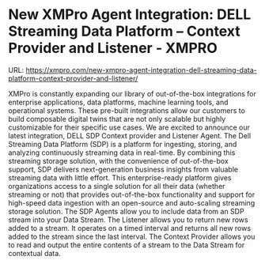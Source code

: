 # New XMPro Agent Integration: DELL Streaming Data Platform – Context Provider and Listener - XMPRO

URL: https://xmpro.com/new-xmpro-agent-integration-dell-streaming-data-platform-context-provider-and-listener/

XMPro is constantly expanding our library of out-of-the-box integrations for enterprise applications, data platforms, machine learning tools, and operational systems. These pre-built integrations allow our customers to build composable digital twins that are not only scalable but highly customizable for their specific use cases.
We are excited to announce our latest integration, DELL SDP Context provider and Listener Agent.
The Dell Streaming Data Platform (SDP) is a platform for ingesting, storing, and analyzing continuously streaming data in real-time. By combining this streaming storage solution, with the convenience of out-of-the-box support, SDP delivers next-generation business insights from valuable streaming data with little effort.
This enterprise-ready platform gives organizations access to a single solution for all their data (whether streaming or not) that provides out-of-the-box functionality and support for high-speed data ingestion with an open-source and auto-scaling streaming storage solution.
The SDP Agents allow you to include data from an SDP stream into your Data Stream.
The Listener allows you to return new rows added to a stream. It operates on a timed interval and returns all new rows added to the stream since the last interval.
The Context Provider allows you to read and output the entire contents of a stream to the Data Stream for contextual data.